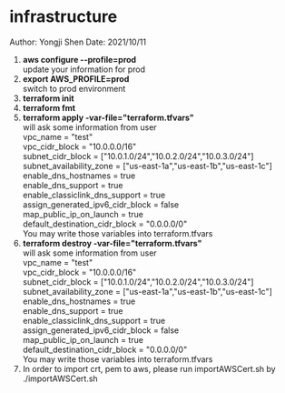 # infrastructure
Author: Yongji Shen
Date: 2021/10/11


<ol>
    <li>
        <b>aws configure --profile=prod</b><br/>
        update your information for prod
    </li>
    <li>
        <b>export AWS_PROFILE=prod</b><br/>
        switch to prod environment
    </li>
    <li><b>terraform init</b></li>
    <li><b>terraform fmt</b></li>
    <li>
        <b>terraform apply -var-file="terraform.tfvars"</b><br/>
        will ask some information from user<br/>
        <div>
            vpc_name = "test"<br/>
            vpc_cidr_block = "10.0.0.0/16"<br/>
            subnet_cidr_block = ["10.0.1.0/24","10.0.2.0/24","10.0.3.0/24"]<br/>
            subnet_availability_zone = ["us-east-1a","us-east-1b","us-east-1c"]<br/>
            enable_dns_hostnames             = true<br/>
            enable_dns_support               = true<br/>
            enable_classiclink_dns_support   = true<br/>
            assign_generated_ipv6_cidr_block = false<br/>
            map_public_ip_on_launch          = true<br/>
            default_destination_cidr_block   = "0.0.0.0/0"<br/>
            You may write those variables into terraform.tfvars
        </div>
    </li>
    <li>
        <b>terraform destroy -var-file="terraform.tfvars"</b><br/>
        will ask some information from user<br/>
        <div>
            vpc_name = "test"<br/>
            vpc_cidr_block = "10.0.0.0/16"<br/>
            subnet_cidr_block = ["10.0.1.0/24","10.0.2.0/24","10.0.3.0/24"]<br/>
            subnet_availability_zone = ["us-east-1a","us-east-1b","us-east-1c"]<br/>
            enable_dns_hostnames             = true<br/>
            enable_dns_support               = true<br/>
            enable_classiclink_dns_support   = true<br/>
            assign_generated_ipv6_cidr_block = false<br/>
            map_public_ip_on_launch          = true<br/>
            default_destination_cidr_block   = "0.0.0.0/0"<br/>
            You may write those variables into terraform.tfvars
        </div>
    </li>
    <li>
    <div>
        In order to import crt, pem to aws, please run importAWSCert.sh by ./importAWSCert.sh
    </div>
    </li>

</ol>